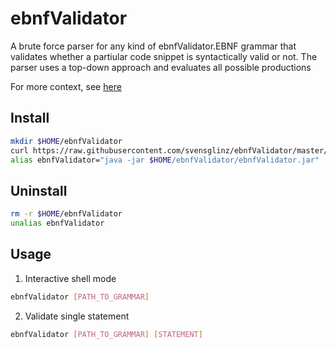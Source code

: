 # ebnfValidator 
A brute force parser for any kind of ebnfValidator.EBNF grammar that validates whether a partiular code snippet is syntactically valid or not. 
The parser uses a top-down approach and evaluates all possible productions 

For more context, see [here](https://svenglinz.ovh/post.php?id=18)

## Install
```bash
mkdir $HOME/ebnfValidator
curl https://raw.githubusercontent.com/svensglinz/ebnfValidator/master/ebnfValidator.jar > $HOME/ebnfValidator/ebnfValidator.jar
alias ebnfValidator="java -jar $HOME/ebnfValidator/ebnfValidator.jar"
```

## Uninstall
```bash
rm -r $HOME/ebnfValidator
unalias ebnfValidator
```

## Usage 
1. Interactive shell mode 
```bash
ebnfValidator [PATH_TO_GRAMMAR]
```

2. Validate single statement
```bash
ebnfValidator [PATH_TO_GRAMMAR] [STATEMENT]
```
